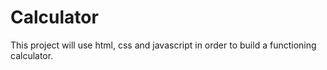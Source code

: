 # Calculator
This project will use html, css and javascript in order to build a functioning calculator.